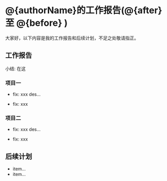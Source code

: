 # @{authorName}的工作报告(@{after} 至 @{before} )

大家好，以下内容是我的工作报告和后续计划，不足之处敬请指正。

## 工作报告
小结: 在这

<!-- slot-body-start -->
### 项目一

- fix: xxx
  des...

- fix: xxx



### 项目二

- fix: xxx
  des...

- fix: xxx

<!-- slot-body-end -->

<!-- slot-insert-start -->
## 后续计划

- item...
- item...

<!-- slot-insert-end -->